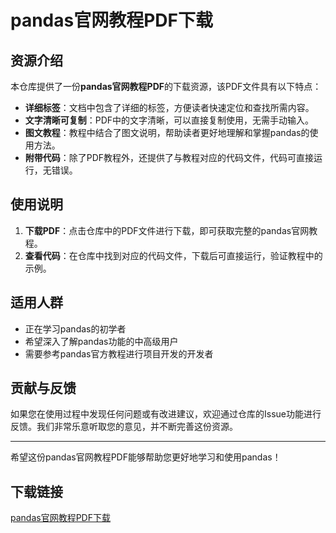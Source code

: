 # pandas官网教程PDF下载

## 资源介绍

本仓库提供了一份**pandas官网教程PDF**的下载资源，该PDF文件具有以下特点：

- **详细标签**：文档中包含了详细的标签，方便读者快速定位和查找所需内容。
- **文字清晰可复制**：PDF中的文字清晰，可以直接复制使用，无需手动输入。
- **图文教程**：教程中结合了图文说明，帮助读者更好地理解和掌握pandas的使用方法。
- **附带代码**：除了PDF教程外，还提供了与教程对应的代码文件，代码可直接运行，无错误。

## 使用说明

1. **下载PDF**：点击仓库中的PDF文件进行下载，即可获取完整的pandas官网教程。
2. **查看代码**：在仓库中找到对应的代码文件，下载后可直接运行，验证教程中的示例。

## 适用人群

- 正在学习pandas的初学者
- 希望深入了解pandas功能的中高级用户
- 需要参考pandas官方教程进行项目开发的开发者

## 贡献与反馈

如果您在使用过程中发现任何问题或有改进建议，欢迎通过仓库的Issue功能进行反馈。我们非常乐意听取您的意见，并不断完善这份资源。

---

希望这份pandas官网教程PDF能够帮助您更好地学习和使用pandas！

## 下载链接

[pandas官网教程PDF下载](https://pan.quark.cn/s/0eb87ff796f3)